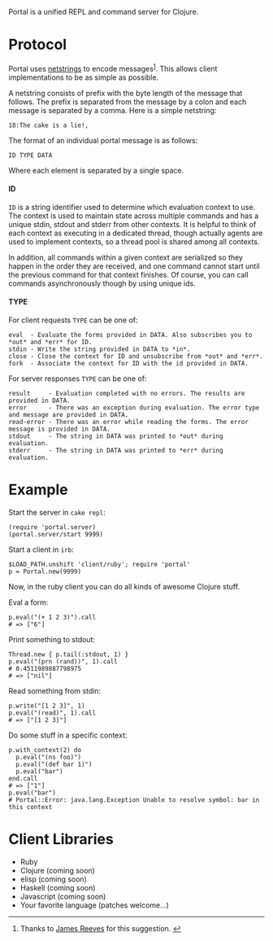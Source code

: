 Portal is a unified REPL and command server for Clojure.

# Protocol

Portal uses [netstrings](http://en.wikipedia.org/wiki/Netstring) to encode messages<sup><a
name="ref1" href="#fn1">1</a></sup>. This allows client implementations to be as simple as possible.

A netstring consists of prefix with the byte length of the message that follows. The prefix is
separated from the message by a colon and each message is separated by a comma. Here is a simple
netstring:

    18:The cake is a lie!,

The format of an individual portal message is as follows:

    ID TYPE DATA

Where each element is separated by a single space.

#### ID

`ID` is a string identifier used to determine which evaluation context to use. The context is
used to maintain state across multiple commands and has a unique stdin, stdout and stderr from other
contexts. It is helpful to think of each context as executing in a dedicated thread, though actually
agents are used to implement contexts, so a thread pool is shared among all contexts.

In addition, all commands within a given context are serialized so they happen in the order they are
received, and one command cannot start until the previous command for that context finishes. Of
course, you can call commands asynchronously though by using unique ids.

#### TYPE

For client requests `TYPE` can be one of:

    eval  - Evaluate the forms provided in DATA. Also subscribes you to *out* and *err* for ID.
    stdin - Write the string provided in DATA to *in*.
    close - Close the context for ID and unsubscribe from *out* and *err*.
    fork  - Associate the context for ID with the id provided in DATA.

For server responses `TYPE` can be one of:

    result     - Evaluation completed with no errors. The results are provided in DATA.
    error      - There was an exception during evaluation. The error type and message are provided in DATA.
    read-error - There was an error while reading the forms. The error message is provided in DATA.
    stdout     - The string in DATA was printed to *out* during evaluation.
    stderr     - The string in DATA was printed to *err* during evaluation.

# Example

Start the server in `cake repl`:

    (require 'portal.server)
    (portal.server/start 9999)

Start a client in `irb`:

    $LOAD_PATH.unshift 'client/ruby'; require 'portal'
    p = Portal.new(9999)

Now, in the ruby client you can do all kinds of awesome Clojure stuff.

Eval a form:

    p.eval("(+ 1 2 3)").call
    # => ["6"]

Print something to stdout:

    Thread.new { p.tail(:stdout, 1) }
    p.eval("(prn (rand))", 1).call
    # 0.4511989887798975
    # => ["nil"]

Read something from stdin:

    p.write("[1 2 3]", 1)
    p.eval("(read)", 1).call
    # => ["[1 2 3]"]

Do some stuff in a specific context:

    p.with_context(2) do
      p.eval("(ns foo)")
      p.eval("(def bar 1)")
      p.eval("bar")
    end.call
    # => ["1"]
    p.eval("bar")
    # Portal::Error: java.lang.Exception Unable to resolve symbol: bar in this context

# Client Libraries

* Ruby
* Clojure (coming soon)
* elisp (coming soon)
* Haskell (coming soon)
* Javascript (coming soon)
* Your favorite language (patches welcome...)

<hr>

1. Thanks to [James Reeves](https://github.com/weavejester) for this suggestion. <a name="fn1" href="#ref1">&#8617;</a>
